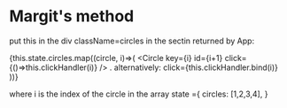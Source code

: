 # Margit's method

put this in the div className=circles in the sectin returned by App:

{this.state.circles.map((circle, i)=>(
    <Circle key={i} id={i+1} click={()=>this.clickHandler(i)} /> . alternatively: click={this.clickHandler.bind(i)}
))}

where i is the index of the circle in the array
state ={
    circles: [1,2,3,4],
}